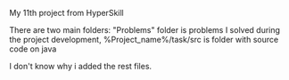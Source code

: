 My 11th project from HyperSkill

There are two main folders: "Problems" folder is problems I solved during the project development, %Project_name%/task/src is folder with source code on java

I don't know why i added the rest files.
